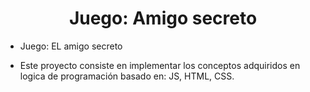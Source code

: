 <h1 align="center"> Juego: Amigo secreto </h1>

- Juego: EL amigo secreto

- Este proyecto consiste en implementar los conceptos adquiridos en logica de programación basado en: JS, HTML, CSS. 
